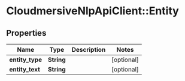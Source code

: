 # CloudmersiveNlpApiClient::Entity

## Properties
Name | Type | Description | Notes
------------ | ------------- | ------------- | -------------
**entity_type** | **String** |  | [optional] 
**entity_text** | **String** |  | [optional] 


